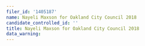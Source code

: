 ```yaml
---
filer_id: '1405187'
name: Nayeli Maxson for Oakland City Council 2018
candidate_controlled_id: ''
title: Nayeli Maxson for Oakland City Council 2018
data_warning: 
---
```

